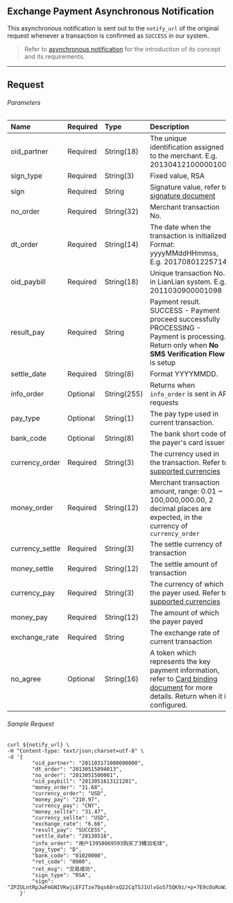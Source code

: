 ## Exchange Payment Asynchronous Notification

This asynchronous notification is sent out to the ```notify_url``` of the original request whenever a transaction is confirmed as ```SUCCESS``` in our system. 

> Refer to [asynchronous notification](async-notification-concept.md) for the introduction of its concept and its requirements.

***

## Request

###### Parameters

|Name|Required|Type|Description|
|:---|:---|:---|:---|
|oid_partner|Required|String(18)|The unique identification assigned to the merchant. E.g. 201304121000001004|
|sign_type|Required|String(3)|Fixed value, RSA|
|sign|Required|String|Signature value, refer to [signature document](signature.md)|
|no_order|Required|String(32)|Merchant transaction No.|
|dt_order|Required|String(14)|The date when the transaction is initialized. Format: yyyyMMddHHmmss, E.g. 20170801225714|
|oid_paybill|Required|String(18)|Unique transaction No. in LianLian system. E.g. 2011030900001098|
|result_pay|Required|String| Payment result. <br> SUCCESS - Payment proceed successfully <br> PROCESSING -  Payment is processing. Return only when **No SMS Verification Flow** is setup|
|settle_date|Required|String(8)| Format YYYYMMDD. |
|info_order|Optional|String(255)| Returns when ```info_order``` is sent in API requests|
|pay_type|Optional|String(1)| The pay type used in current transaction.|
|bank_code|Optional|String(8)| The bank short code of the payer's card issuer|
|currency_order|Required|String(3)|The currency used in the transaction. Refer to [supported currencies](supported-currencies.md) |
|money_order|Required|String(12)|Merchant transaction amount, range: 0.01 ~ 100,000,000.00, 2 decimal places are expected, in the currency of ```currency_order```|
|currency_settle|Required|String(3)|The settle currency of transaction|
|money_settle|Required|String(12)|The settle amount of transaction|
|currency_pay|Required|String(3)| The currency of which the payer used. Refer to [supported currencies](supported-currencies.md)|
|money_pay|Required|String(12)|The amount of which the payer payed|
|exchange_rate|Required|String|The exchange rate of current transaction|
|no_agree|Optional|String(16)| A token which represents the key payment information, refer to [Card binding document](card-bind-overview.md) for more details. Return when it is configured. |

###### Sample Request

```curl
curl ${notify_url} \
-H "Content-type: text/json;charset=utf-8" \
-d '{
    	"oid_partner": "201103171000000000",
    	"dt_order": "20130515094013",
    	"no_order": "2013051500001",
    	"oid_paybill": "2013051613121201",
    	"money_order": "31.68",
    	"currency_order": "USD",
    	"money_pay": "210.97",
    	"currency_pay": "CNY",
    	"money_sellte": "31.47",
    	"currency_sellte": "USD",
    	"exchange_rate": "6.66",
    	"result_pay": "SUCCESS",
    	"settle_date": "20130516",
    	"info_order": "用户13958069593购买了3桶羽毛球",
    	"pay_type": "D",
    	"bank_code": "01020000",
    	"ret_code": "0000",
    	"ret_msg": "交易成功",
    	"sign_type": "RSA",
    	"sign": "ZPZULntRpJwFmGNIVKwjLEF2Tze7bqs60rxQ22CqT5J1UlvGo575QK9z/+p+7E9cOoRoWzqR6xHZ6WVv3dloyGKDR0btvrdqPgUAoeaX/YOWzTh00vwcQ+HBtXE+vPTfAqjCTxiiSJEOY7ATCF1q7iP3sfQxhS0nDUug1LP3OLk="
    }'
```